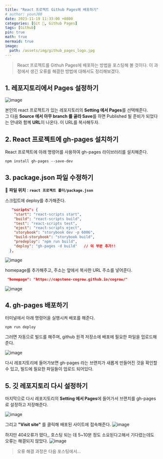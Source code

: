 ```yaml
---
title: "React 프로젝트 Github Pages에 배포하기"
# author: younJ00
date: 2023-11-19 11:33:00 +0800
categories: [Git 🌱, Github Pages]
tags: [Github]
pin: true
math: true
mermaid: true
image:
  path: /assets/img/github_pages_logo.jpg
---
```


> React 프로젝트를 Githuh Pages에 배포하는 방법을 포스팅해 볼 것이다. 이 과정에서 생긴 오류를 해결한 방법에 대해서도 정리해보겠다.

## **1. 레포지토리에서 Pages 설정하기**

![image](https://github.com/YounJ00/YounJ00.github.io/assets/91127380/dff2d185-002c-4c9c-af89-7d61c56da04d)

본인의 react 프로젝트가 있는 레포지토리의 **Setting 에서 Pages**를 선택해준다.<br> 그 다음 **Source 에서 아무 branch 를 골라 Save**를 하면 Published 될 준비가 되었다는 안내와 함꼐 **URL**이 나온다. 이 URL를 복사해두자.

## **2. React 프로젝트에 gh-pages 설치하기**

React 프로젝트에 아래 명령어를 사용하여 gh-pages 라이브러리를 설치해준다.

``` terminal
npm install gh-pages --save-dev
```
## **3. package.json 파일 수정하기**

📁 **파일 위치** : **`react 프로젝트 폴더/package.json`**

스크립트에 deploy를 추가해준다. 
``` json
   "scripts": {
    "start": "react-scripts start",
    "build": "react-scripts build",
    "test": "react-scripts test",
    "eject": "react-scripts eject",
    "storybook": "storybook dev -p 6006",
    "build-storybook": "storybook build",
    "predeploy": "npm run build",
    "deploy": "gh-pages -d build"   // 이 부분 추가!!
  },
```
![image](https://github.com/YounJ00/YounJ00.github.io/assets/91127380/92b1b279-e4f5-46dc-847d-5698ce11b98c)


homepage를 추가해주고, 주소는 앞에서 복사한 URL 주소를 넣어준다.
``` json
 "homepage": "https://capstone-cogrow.github.io/cogrow/"
```
![image](https://github.com/YounJ00/YounJ00.github.io/assets/91127380/d8da2ca9-8273-47cc-8d3c-47ef7a392941)


## **4. gh-pages 배포하기**

터미널에서 아래 명령어을 실행시켜 배포를 해준다.

``` terminal
npm run deploy
```

그러면 자동으로 빌드를 해주며, github 원격 저장소에 배포에 필요한 파일을 업로드해준다.

![image](https://github.com/YounJ00/YounJ00.github.io/assets/91127380/3cb1825f-255d-41f9-8f3d-b0b2db946738)

다시 레포지토리에 들어가보면 gh-pages 라는 브랜치가 새롭게 만들어진 것을 확인할 수 있고, 빌드에 필요한 파일들이 업로드 되어있다.


## **5. 깃 레포지토리 다시 설정하기**

마지막으로 다시 레포지토리의 **Setting 에서 Pages**에 들어가서 브랜치를 gh-pages로 설정하고 저장해준다.

![image](https://github.com/YounJ00/YounJ00.github.io/assets/91127380/c075bffb-54bd-4ca9-8bbd-dc7312e1f282)

그리고 **"Visit site"** 를 클릭해 배포된 사이트에 접속해준다.
![image](https://github.com/YounJ00/YounJ00.github.io/assets/91127380/b870b920-e0e8-4023-a59e-509651b29f3a)

하지만 404오류가 떴다,, 호스팅 되는 데 5~10분 정도 소요된다고해서 기다렸는데도 오류는 해결되지 않았다.
![image](https://github.com/YounJ00/YounJ00.github.io/assets/91127380/bccaa5ca-18ce-4c94-8d32-2043dbd8262e)


> 오류 해결 과정은 다음 포스팅에서...